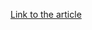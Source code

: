 [Link to the article](https://www.bleepingcomputer.com/news/security/russia-blocks-viber-in-latest-attempt-to-censor-communications/)
